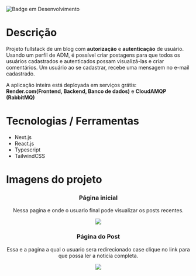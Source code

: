 ![Badge em Desenvolvimento](http://img.shields.io/static/v1?label=STATUS&message=EM%20DESENVOLVIMENTO&color=GREEN&style=for-the-badge)
# Descrição
Projeto fullstack de um blog com **autorização** e **autenticação** de usuário. Usando um perfil de ADM, é possível
criar postagens para que todos os usuários cadastrados e autenticados possam visualizá-las e criar comentários. Um usuário
ao se cadastrar, recebe uma mensagem no e-mail cadastrado.

A aplicação inteira está deployada em serviços grátis: **Render.com(Frontend, Backend, Banco de dados)** e **CloudAMQP (RabbitMQ)**

# Tecnologias / Ferramentas
- Next.js
- React.js
- Typescript
- TailwindCSS


# Imagens do projeto

<div align="center">
  <h3 align="center">Página inicial</h3>
  <p>Nessa pagina e onde o usuario final pode visualizar os posts recentes.
  </p>
  <image src="https://github.com/GabeOP/blog-noticias/blob/main/imagens/paginicial.png?raw=true"/>
</div>

<div align="center">
  <h3 align="center">Página do Post</h3>
  <p>Essa e a pagina a qual o usuario sera redirecionado case clique no link para que possa ler a noticia completa.
  </p>
  <image src="https://github.com/GabeOP/blog-noticias/blob/main/imagens/post.png?raw=true"/>
</div>
